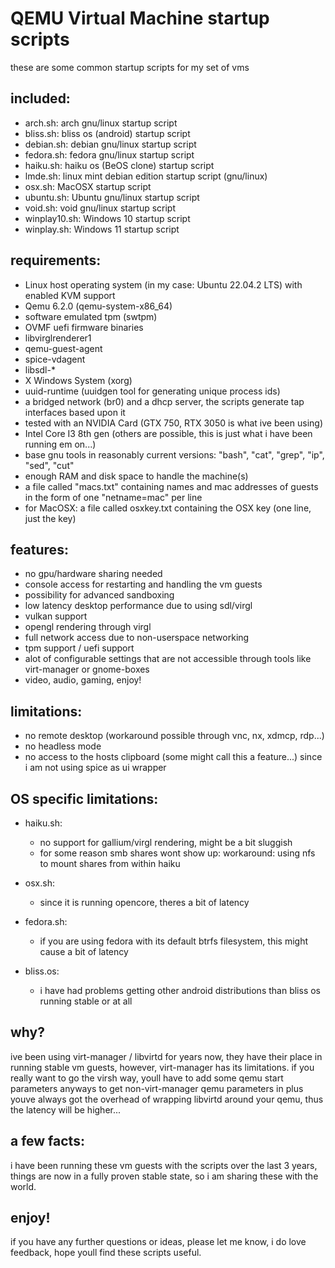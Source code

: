 # QEMU Virtual Machine startup scripts

these are some common startup scripts for my set of vms

## included:

- arch.sh: arch gnu/linux startup script
- bliss.sh: bliss os (android) startup script
- debian.sh: debian gnu/linux startup script
- fedora.sh: fedora gnu/linux startup script
- haiku.sh: haiku os (BeOS clone) startup script
- lmde.sh: linux mint debian edition startup script (gnu/linux)
- osx.sh: MacOSX startup script
- ubuntu.sh: Ubuntu gnu/linux startup script
- void.sh: void gnu/linux startup script
- winplay10.sh: Windows 10 startup script
- winplay.sh: Windows 11 startup script

## requirements:

- Linux host operating system (in my case: Ubuntu 22.04.2 LTS) with enabled KVM support
- Qemu 6.2.0 (qemu-system-x86_64)
- software emulated tpm (swtpm)
- OVMF uefi firmware binaries
- libvirglrenderer1
- qemu-guest-agent
- spice-vdagent
- libsdl-*
- X Windows System (xorg)
- uuid-runtime (uuidgen tool for generating unique process ids)
- a bridged network (br0) and a dhcp server, the scripts generate tap interfaces based upon it
- tested with an NVIDIA Card (GTX 750, RTX 3050 is what ive been using)
- Intel Core I3 8th gen (others are possible, this is just what i have been running em on...)
- base gnu tools in reasonably current versions: "bash", "cat", "grep", "ip", "sed", "cut"
- enough RAM and disk space to handle the machine(s)
- a file called "macs.txt" containing names and mac addresses of guests in the form of one "netname=mac" per line
- for MacOSX: a file called osxkey.txt containing the OSX key (one line, just the key)

## features:

- no gpu/hardware sharing needed
- console access for restarting and handling the vm guests
- possibility for advanced sandboxing
- low latency desktop performance due to using sdl/virgl
- vulkan support
- opengl rendering through virgl
- full network access due to non-userspace networking
- tpm support / uefi support
- alot of configurable settings that are not accessible through tools like virt-manager or gnome-boxes
- video, audio, gaming, enjoy!

## limitations:

- no remote desktop (workaround possible through vnc, nx, xdmcp, rdp...)
- no headless mode
- no access to the hosts clipboard (some might call this a feature...) since i am not using spice as ui wrapper

## OS specific limitations:

- haiku.sh:
    - no support for gallium/virgl rendering, might be a bit sluggish
    - for some reason smb shares wont show up:
        workaround: using nfs to mount shares from within haiku

- osx.sh:
    - since it is running opencore, theres a bit of latency

- fedora.sh:
    - if you are using fedora with its default btrfs filesystem, this might cause a bit of latency

- bliss.os:
    - i have had problems getting other android distributions than bliss os running stable or at all

## why?

ive been using virt-manager / libvirtd for years now, they have their place in running stable vm guests,
however, virt-manager has its limitations. if you really want to go the virsh way, youll have to 
add some qemu start parameters anyways to get non-virt-manager qemu parameters in plus youve always
got the overhead of wrapping libvirtd around your qemu, thus the latency will be higher...

## a few facts:

i have been running these vm guests with the scripts over the last 3 years, things are now in a fully
proven stable state, so i am sharing these with the world.

## enjoy!

if you have any further questions or ideas, please let me know, i do love feedback, hope youll find
these scripts useful.
